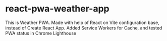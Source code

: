 # react-pwa-weather-app
This is Weather PWA. Made with help of React on Vite configuration base, instead of Create React App. Added Service Workers for Cache, and tested PWA status in Chrome Lighthouse
